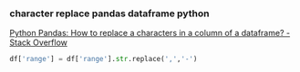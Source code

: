 ### character replace pandas dataframe python


[Python Pandas: How to replace a characters in a column of a dataframe? - Stack Overflow](https://stackoverflow.com/questions/28986489/python-pandas-how-to-replace-a-characters-in-a-column-of-a-dataframe)




```python
df['range'] = df['range'].str.replace(',','-')

```
